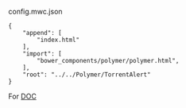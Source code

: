 config.mwc.json

```
{
    "append": [
        "index.html"
    ],
    "import": [
        "bower_components/polymer/polymer.html",
    ],
    "root": "../../Polymer/TorrentAlert"
}
```

For [DOC](https://github.com/meteorwebcomponents/compiler)
